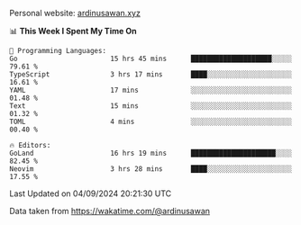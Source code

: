 Personal website: [ardinusawan.xyz](https://ardinusawan.xyz)

<!--START_SECTION:waka-->
📊 **This Week I Spent My Time On** 

```text
💬 Programming Languages: 
Go                       15 hrs 45 mins      ████████████████████░░░░░   79.61 % 
TypeScript               3 hrs 17 mins       ████░░░░░░░░░░░░░░░░░░░░░   16.61 % 
YAML                     17 mins             ░░░░░░░░░░░░░░░░░░░░░░░░░   01.48 % 
Text                     15 mins             ░░░░░░░░░░░░░░░░░░░░░░░░░   01.32 % 
TOML                     4 mins              ░░░░░░░░░░░░░░░░░░░░░░░░░   00.40 % 

🔥 Editors: 
GoLand                   16 hrs 19 mins      █████████████████████░░░░   82.45 % 
Neovim                   3 hrs 28 mins       ████░░░░░░░░░░░░░░░░░░░░░   17.55 % 
```


 Last Updated on 04/09/2024 20:21:30 UTC
<!--END_SECTION:waka-->
Data taken from https://wakatime.com/@ardinusawan
